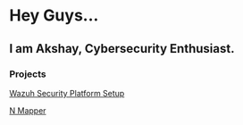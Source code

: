 <h1>Hey Guys...</h1>
<h2>I am Akshay, Cybersecurity Enthusiast.</h2>
<h3>Projects</h3>

<a href="https://github.com/akshaybabukk/Wazuh-Security-Platform-Setup" target="_blank">Wazuh Security Platform Setup</a>

<a href="https://github.com/akshaybabukk/N-Mapper" target="_blank">N Mapper</a>
